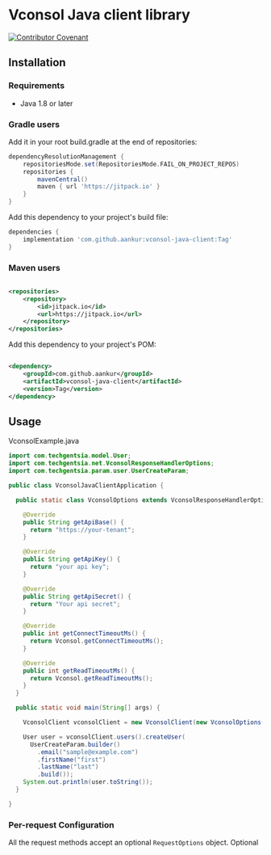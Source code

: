 # Vconsol Java client library

[![Contributor Covenant](https://img.shields.io/badge/Contributor%20Covenant-2.1-4baaaa.svg)](CODE_OF_CONDUCT.md)

## Installation

### Requirements

- Java 1.8 or later

### Gradle users

Add it in your root build.gradle at the end of repositories:

```groovy
dependencyResolutionManagement {
    repositoriesMode.set(RepositoriesMode.FAIL_ON_PROJECT_REPOS)
    repositories {
        mavenCentral()
        maven { url 'https://jitpack.io' }
    }
}
```

Add this dependency to your project's build file:

```groovy
dependencies {
    implementation 'com.github.aankur:vconsol-java-client:Tag'
}
```

### Maven users

```xml

<repositories>
    <repository>
        <id>jitpack.io</id>
        <url>https://jitpack.io</url>
    </repository>
</repositories>
```

Add this dependency to your project's POM:

```xml

<dependency>
    <groupId>com.github.aankur</groupId>
    <artifactId>vconsol-java-client</artifactId>
    <version>Tag</version>
</dependency>
```

## Usage

VconsolExample.java

```java
import com.techgentsia.model.User;
import com.techgentsia.net.VconsolResponseHandlerOptions;
import com.techgentsia.param.user.UserCreateParam;

public class VconsolJavaClientApplication {

  public static class VconsolOptions extends VconsolResponseHandlerOptions {

    @Override
    public String getApiBase() {
      return "https://your-tenant";
    }

    @Override
    public String getApiKey() {
      return "your api key";
    }

    @Override
    public String getApiSecret() {
      return "Your api secret";
    }

    @Override
    public int getConnectTimeoutMs() {
      return Vconsol.getConnectTimeoutMs();
    }

    @Override
    public int getReadTimeoutMs() {
      return Vconsol.getReadTimeoutMs();
    }
  }

  public static void main(String[] args) {

    VconsolClient vconsolClient = new VconsolClient(new VconsolOptions());

    User user = vconsolClient.users().createUser(
      UserCreateParam.builder()
        .email("sample@example.com")
        .firstName("first")
        .lastName("last")
        .build());
    System.out.println(user.toString());
  }

}

```

### Per-request Configuration

All the request methods accept an optional `RequestOptions` object. Optional
